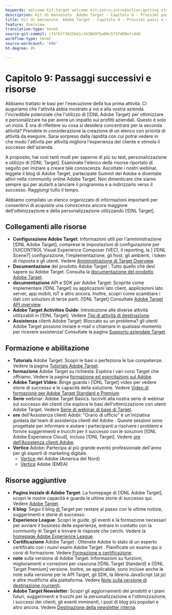 ```yaml
---
keywords: welcome kit;target welcome kit;intro;introduction;getting started
description: Kit di benvenuto  Adobe Target - Capitolo 9 - Prossimi passi e risorse
title: Kit di benvenuto  Adobe Target - Capitolo 9 - Prossimi passi e risorse
feature: Overview
translation-type: tm+mt
source-git-commit: cf47b7f3625bb1c3430b9fba00c573f489efc448
workflow-type: tm+mt
source-wordcount: '694'
ht-degree: 0%

---
```



# Capitolo 9: Passaggi successivi e risorse

Abbiamo trattato le basi per l&#39;esecuzione della tua prima attività. Ci auguriamo che l&#39;attività abbia mostrato a voi e alla vostra azienda l&#39;incredibile potenziale che l&#39;utilizzo di [!DNL Adobe Target] per ottimizzare e personalizzare ha per avere un impatto sui profitti aziendali. Questo è solo un inizio. È ora di riflettere su cosa si desidera concentrare per la seconda attività? Prendete in considerazione la creazione di un elenco con priorità di attività da eseguire. Sarai sorpreso dalla rapidità con cui potrai vedere in che modo l&#39;attività per attività migliora l&#39;esperienza del cliente e stimola il successo dell&#39;azienda.

A proposito, hai così tanti modi per saperne di più su test, personalizzazione e utilizzo di [!DNL Target]. Esaminate l&#39;elenco delle risorse riportato di seguito per iniziare a creare tale conoscenza. Ascoltate i nostri webinar, leggete il  blog di Adobe Target, partecipate  Summit del Adobe e diventate attivi nella community online  Adobe Target. Non dimenticare che siamo sempre qui per aiutarti a lanciare il programma e a indirizzarlo verso il successo. Raggiungi tutto il tempo.

Abbiamo compilato un elenco organizzato di informazioni importanti per consentirvi di acquisire una conoscenza ancora maggiore dell&#39;ottimizzazione e della personalizzazione utilizzando [!DNL Target].

## Collegamenti alle risorse

* **Configurazione  Adobe Target**: Informazioni utili per l&#39;amministrazione  [!DNL Adobe Target], comprese le impostazioni di configurazione per  [!UICONTROL Visual Experience Composer (VEC), il reporting, la ]   [!DNL Scene7] configurazione, l&#39;implementazione, gli host, gli ambienti, i token di risposta e gli utenti. Vedere [Amministrazione di Target Overview](/help/administrating-target/administrating-target.md).
* **Documentazione** del prodotto Adobe Target : Tutto quello che devi sapere su  Adobe Target. Consulta la [ documentazione del prodotto Adobe Target](https://experienceleague.adobe.com/docs/target/using/target-home.html).
* **documentazione** API e SDK per Adobe Target: Scoprite come implementare  [!DNL Target] su applicazioni lato client, applicazioni lato server, app mobili, IoT e altro ancora. Inoltre, scopri come scambiare i dati con soluzioni di terze parti. [!DNL Target] Consultate [ Adobe Target API overview](/help/api/api-overview.md).
* **Adobe Target Activities Guide**: Introduzione alle diverse attività utilizzabili in  [!DNL Target]. Vedere [Tipi di attività di destinazione](/help/c-activities/target-activities-guide.md).
* **Assistenza** clienti Adobe Target: Bloccato su un problema?  gli utenti Adobe Target possono inviare e-mail o chiamare in qualsiasi momento per ricevere assistenza! Consultate la pagina [Supporto aziendale Target](https://helpx.adobe.com/contact/enterprise-support.ec.html#target).

## Formazione e abilitazione

* **Tutorials** Adobe Target: Scopri le basi o perfeziona le tue competenze. Vedere la pagina [ Tutorials Adobe Target](https://experienceleague.adobe.com/docs/target-learn/tutorials/overview.html).
* **formazione** Adobe Target su richiesta: Esplora i vari corsi Target che offriamo. Vedere la pagina [ formazione ed esercitazioni sul Adobe](https://helpx.adobe.com/learning.html?promoid=KAUDK).
* **Adobe Target Video:** Binge guarda i  [!DNL Target] video per vedere storie di successo e le capacità della soluzione. Vedere [Video di formazione per  Adobe Target Standard e Premium](/help/c-intro/target-standard-premium-training-videos.md)
* **Serie** webinar:  Adobe Target Basics. Iscriviti alla nostra serie di webinar sul successo dei clienti che esplora le basi dell&#39;ottimizzazione con  utenti Adobe Target. Vedere [Serie di webinar di base di Target](/help/cmp-resources-and-contact-information.md#concept_11902FAC95C64479AABE020557A7EEE4).
* **ore** dell&#39;Assistenza clienti Adobi: &quot;Orario di ufficio&quot; è un&#39;iniziativa guidata dal team di assistenza clienti del Adobe . Queste sessioni sono progettate per informare e aiutare i partecipanti a risolvere i problemi e fornire suggerimenti e trucchi per il successo con le soluzioni [!DNL Adobe Experience Cloud], incluso [!DNL Target]. Vedere [ ore dell&#39;Assistenza clienti Adobe](/help/cmp-resources-and-contact-information.md#concept_58EA30379D3B48C4848BA2A8C464A5B7).
* **Vertice** Adobe: Partecipa al più grande evento professionale dell&#39;anno per gli esperti di marketing digitale.
   * [Vertice](https://summit.adobe.com/na/)  del Adobe  (America del Nord)
   * [Vertice](http://summit-emea.adobe.com/emea/)  Adobe  (EMEA)

## Risorse aggiuntive

* **Pagina iniziale di  Adobe Target**: La homepage di  [!DNL Adobe Target], scopri le nostre capacità e guarda le ultime storie di successo qui. Vedere [ Adobe Target](https://www.adobe.com/it/marketing/target.html).
* **Il blog**: Segui il blog [ di ](https://blog.adobe.com/en/2020/07/29/adobe-target-announces-enhanced-analytics-measurement-for-ai-powered-testing-and-personalization.html#gs.di9df5)Target per restare al passo con le ultime notizie, suggerimenti e storie di successo.
* **Experience League**: Scopri le guide, gli eventi e la formazione necessari per avviare il business delle esperienze, entrare in contatto con la community di Target e trovare le risposte che cerchi. Vedere la [ homepage Adobe Experience League](https://experienceleague.adobe.com/#home).
* **Certificazione** Adobe Target : Ottenete  Adobe lo stato di un esperto certificato con i nuovi esami Adobe Target . Pianificate un esame qui o corsi di formazione. Vedere [Formazione e certificazione](/help/c-intro/training-and-certification.md).
* **note** sulla versione di Adobe Target: Informazioni su funzioni, miglioramenti e correzioni per ciascuna  [!DNL Target Standard] e  [!DNL Target Premium] versione. Inoltre, se applicabile, sono incluse anche le note sulla versione per le API Target, gli SDK, la libreria JavaScript (at.js) e altre modifiche alla piattaforma. Vedere [Note sulla versione di destinazione (current)](/help/r-release-notes/release-notes.md).
* **Adobe Target Newsletter**: Scopri gli aggiornamenti dei prodotti e i piani futuri, suggerimenti e trucchi per la personalizzazione e l&#39;ottimizzazione, i successi dei clienti, gli eventi imminenti, i post di blog più popolari e altro ancora. Vedere [Destinazione della newsletter interna](/help/r-release-notes/target-insider-newsletter.md).

